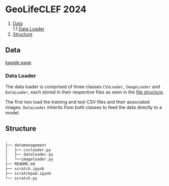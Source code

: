 # GeoLifeCLEF 2024


1. [Data](#data)  
1.1 [Data Loader](#data-loader)
2. [Structure](#structure)  

## Data
[kaggle page](https://www.kaggle.com/competitions/geolifeclef-2024)

### Data Loader
The data loader is comprised of three classes  ```CSVLoader```, ```ImageLoader``` and ```DataLoader```, each stored in their respective files as seen in the [file structure](#structure).

The first two load the training and test CSV files and their associated images. ```DataLoader``` inherits from both classes to feed the data directly to a model. 

## Structure
```bash
.
├── datamanagement
│   ├── csvloader.py
│   ├── dataloader.py
│   └──imageloader.py
├── README.md
├── scratch.ipynb
├── scratchpad.ipynb
└── scratch.py
```
